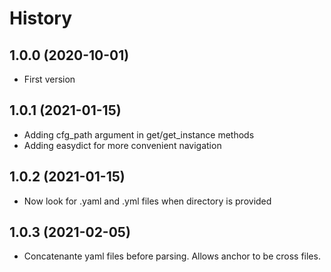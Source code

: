# History


## 1.0.0 (2020-10-01)

* First version

## 1.0.1 (2021-01-15)

* Adding cfg_path argument in get/get_instance methods
* Adding easydict for more convenient navigation

## 1.0.2 (2021-01-15)

* Now look for .yaml and .yml files when directory is provided

## 1.0.3 (2021-02-05)

* Concatenante yaml files before parsing. Allows anchor to be cross files.
